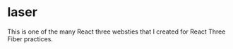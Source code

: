 # laser
This is one of the many React three websties that I created for React Three Fiber practices.
